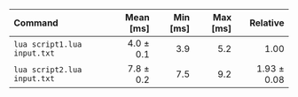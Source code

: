 | Command | Mean [ms] | Min [ms] | Max [ms] | Relative |
|:---|---:|---:|---:|---:|
| `lua script1.lua input.txt` | 4.0 ± 0.1 | 3.9 | 5.2 | 1.00 |
| `lua script2.lua input.txt` | 7.8 ± 0.2 | 7.5 | 9.2 | 1.93 ± 0.08 |

